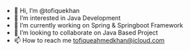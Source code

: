 - 👋 Hi, I’m @tofiquekhan
- 👀 I’m interested in Java Development
- 🌱 I’m currently working on Spring & Springboot Framework
- 💞️ I’m looking to collaborate on Java Based Project
- 📫 How to reach me tofiqueahmedkhan@icloud.com

<!---
tofiquekhan/tofiquekhan is a ✨ special ✨ repository because its `README.md` (this file) appears on your GitHub profile.
You can click the Preview link to take a look at your changes.
--->
